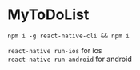 # MyToDoList

`npm i -g react-native-cli && npm i`

`react-native run-ios` for ios<br/>
`react-native run-android` for android
